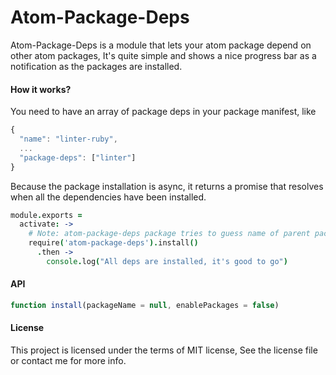 Atom-Package-Deps
===========
Atom-Package-Deps is a module that lets your atom package depend on other atom packages, It's quite simple and shows a nice progress bar as a notification as the packages are installed.

#### How it works?

You need to have an array of package deps in your package manifest, like

```js
{
  "name": "linter-ruby",
  ...
  "package-deps": ["linter"]
}
```

Because the package installation is async, it returns a promise that resolves when all the dependencies have been installed.

```coffee
module.exports =
  activate: ->
    # Note: atom-package-deps package tries to guess name of parent package by __dirname
    require('atom-package-deps').install()
      .then ->
        console.log("All deps are installed, it's good to go")
```

#### API

```js
function install(packageName = null, enablePackages = false)
```

#### License
This project is licensed under the terms of MIT license, See the license file or contact me for more info.
